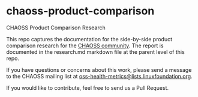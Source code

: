 # chaoss-product-comparison

CHAOSS Product Comparison Research

This repo captures the documentation for the side-by-side product comparison
research for the [CHAOSS community](https://chaoss.community/). The report is
documented in the research.md markdown file at the parent level of this repo.

If you have questions or concerns about this work, please send a message to
the CHAOSS mailing list at oss-health-metrics@lists.linuxfoundation.org.

If you would like to contribute, feel free to send us a Pull Request.
